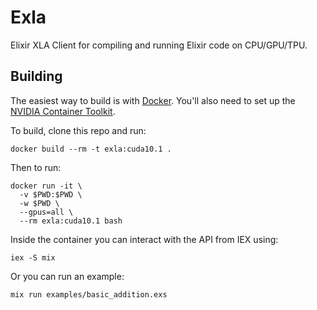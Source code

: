 # Exla

Elixir XLA Client for compiling and running Elixir code on CPU/GPU/TPU.

## Building

The easiest way to build is with [Docker](https://docs.docker.com/get-docker/). You'll also need to set up the [NVIDIA Container Toolkit](https://github.com/NVIDIA/nvidia-docker).

To build, clone this repo and run:

```shell
docker build --rm -t exla:cuda10.1 .
```

Then to run:

```shell
docker run -it \
  -v $PWD:$PWD \
  -w $PWD \
  --gpus=all \
  --rm exla:cuda10.1 bash
```

Inside the container you can interact with the API from IEX using:

```shell
iex -S mix
```

Or you can run an example:

```shell
mix run examples/basic_addition.exs
```
